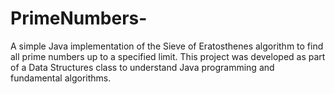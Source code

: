 # PrimeNumbers-
A simple Java implementation of the Sieve of Eratosthenes algorithm to find all prime numbers up to a specified limit. This project was developed as part of a Data Structures class to understand Java programming and fundamental algorithms.

